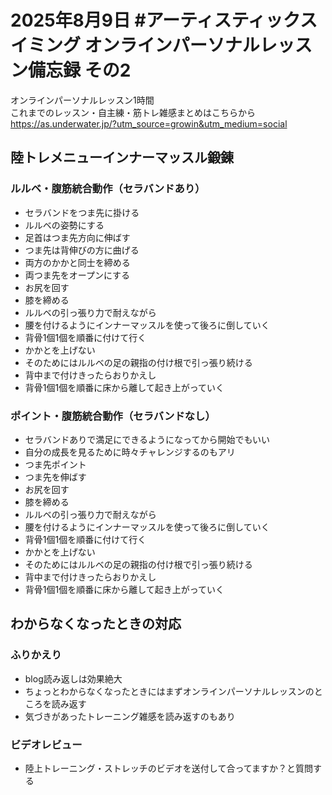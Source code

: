 # 2025年8月9日 #アーティスティックスイミング オンラインパーソナルレッスン備忘録 その2
オンラインパーソナルレッスン1時間  
これまでのレッスン・自主練・筋トレ雑感まとめはこちらから  
https://as.underwater.jp/?utm_source=growin&utm_medium=social  
## 陸トレメニューインナーマッスル鍛錬
### ルルベ・腹筋統合動作（セラバンドあり）
- セラバンドをつま先に掛ける
- ルルベの姿勢にする
- 足首はつま先方向に伸ばす
- つま先は背伸びの方に曲げる
- 両方のかかと同士を締める
- 両つま先をオープンにする
- お尻を回す
- 膝を締める
- ルルベの引っ張り力で耐えながら
- 腰を付けるようにインナーマッスルを使って後ろに倒していく
- 背骨1個1個を順番に付けて行く
- かかとを上げない
- そのためにはルルベの足の親指の付け根で引っ張り続ける
- 背中まで付けきったらおりかえし
- 背骨1個1個を順番に床から離して起き上がっていく
### ポイント・腹筋統合動作（セラバンドなし）
- セラバンドありで満足にできるようになってから開始でもいい
- 自分の成長を見るために時々チャレンジするのもアリ
- つま先ポイント
- つま先を伸ばす
- お尻を回す
- 膝を締める
- ルルベの引っ張り力で耐えながら
- 腰を付けるようにインナーマッスルを使って後ろに倒していく
- 背骨1個1個を順番に付けて行く
- かかとを上げない
- そのためにはルルベの足の親指の付け根で引っ張り続ける
- 背中まで付けきったらおりかえし
- 背骨1個1個を順番に床から離して起き上がっていく
## わからなくなったときの対応
### ふりかえり
- blog読み返しは効果絶大
- ちょっとわからなくなったときにはまずオンラインパーソナルレッスンのところを読み返す
- 気づきがあったトレーニング雑感を読み返すのもあり
### ビデオレビュー
- 陸上トレーニング・ストレッチのビデオを送付して合ってますか？と質問する